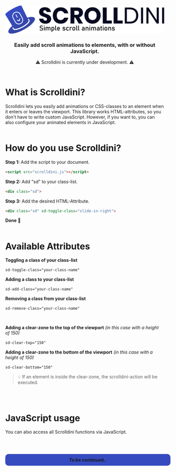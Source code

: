 ![Image of Logo](.github/logo.png)
<p align="center", style="width: 50%;">
<h3 align="center">Easily add scroll animations to elements, with or without JavaScript.</h3>
</p>
<p align="center">
⚠️ Scrolldini is currently under development. ⚠️
</p>
<br>
<h1>What is Scrolldini?</h1>
Scrolldini lets you easily add animations or CSS-classes to an element when it enters or leaves the viewport. This library works HTML-attributes, so you don't have to write custom JavaScript. However, if you want to, you can also configure your animated elements in JavaScript.
<br><br>

<h1>How do you use Scrolldini?</h1>
<b>Step 1:</b> Add the script to your document.<br>

```html
<script src="scrolldini.js"></script>
```


<b>Step 2:</b> Add "sd" to your class-list.<br>

```html
<div class="sd">
```


<b>Step 3:</b> Add the desired HTML-Attribute.<br>

```html
<div class="sd" sd-toggle-class="slide-in-right">
```

<b>Done</b> 🎉
<br><br>


<h1>Available Attributes</h1>
<b>Toggling a class of your class-list</b><br>

```
sd-toggle-class="your-class-name"
```


<b>Adding a class to your class-list</b><br>

```
sd-add-class="your-class-name"
```


<b>Removing a class from your class-list</b><br>

```
sd-remove-class="your-class-name"
```

</b><br>

<b>Adding a clear-zone to the top of the viewport</b> <i>(in this case with a height of 150)</i><br>

```
sd-clear-top="150"
```


<b>Adding a clear-zone to the bottom of the viewport</b> <i>(in this case with a height of 150)</i><br>

```
sd-clear-bottom="150"
```
> 💡 If an element is inside the clear-zone, the scrolldini-action will be executed.


<br><br>
<h1>JavaScript usage</h1>
You can also access all Scrolldini functions via JavaScript.

<br><br>
<div style="width: 100%; text-align: center; padding: 10px; background-color: #364bbf; border: 0px transparent solid; border-radius: 10px; text-color: #f8f8f8; font-weight: bold;">To be continued..</div>
